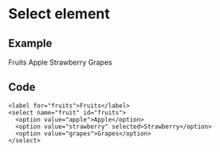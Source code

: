 Select element
==============

Example
-------

Fruits Apple Strawberry Grapes

Code
----

    <label for="fruits">Fruits</label>
    <select name="fruit" id="fruits">
      <option value="apple">Apple</option>
      <option value="strawberry" selected>Strawberry</option>
      <option value="grapes">Grapes</option>
    </select>
